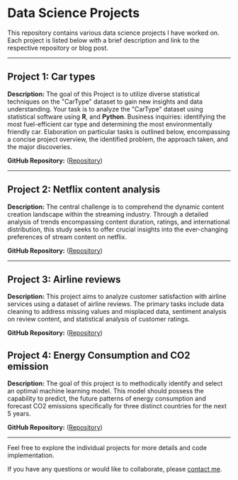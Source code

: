 # Data Science Projects

This repository contains various data science projects I have worked on. Each project is listed below with a brief description and link to the respective repository or blog post.

---

## Project 1: Car types

**Description:** The goal of this Project is to utilize diverse statistical techniques on the "CarType" dataset to gain new insights and data understanding. Your task is to analyze the "CarType" dataset using statistical software using **R**, and **Python**. Business inquiries: identifying the most fuel-efficient car type and determining the most environmentally friendly car. Elaboration on particular tasks is outlined below, encompassing a concise project overview, the identified problem, the approach taken, and the major discoveries.

**GitHub Repository:** ([Repository](https://github.com/erickbordam/data-projects/tree/main/car-type))

---
## Project 2: Netflix content analysis

**Description:** The central challenge is to comprehend the dynamic content creation landscape within the streaming industry. Through a detailed analysis of trends encompassing content duration, ratings, and international distribution, this study seeks to offer crucial insights into the ever-changing preferences of stream content on netflix.

**GitHub Repository:** ([Repository](https://github.com/erickbordam/data-projects/tree/main/netflix))

---
## Project 3: Airline reviews

**Description:** This project aims to analyze customer satisfaction with airline services using a dataset of airline reviews. The primary tasks include data cleaning to address missing values and misplaced data, sentiment analysis on review content, and statistical analysis of customer ratings. 

**GitHub Repository:** ([Repository](https://github.com/erickbordam/data-projects/tree/main/airline_reviews))

## Project 4: Energy Consumption and CO2 emission

**Description:** The goal of this project is to methodically identify and select an optimal machine learning model. This model should possess the capability to predict, the future patterns of energy consumption and forecast CO2 emissions specifically for three distinct countries for the next 5 years. 

**GitHub Repository:** ([Repository](https://github.com/erickbordam/data-projects/tree/main/energy_and_co2_prediction))


---
Feel free to explore the individual projects for more details and code implementation.

If you have any questions or would like to collaborate, please [contact me](erickbordam@gmail.com).
